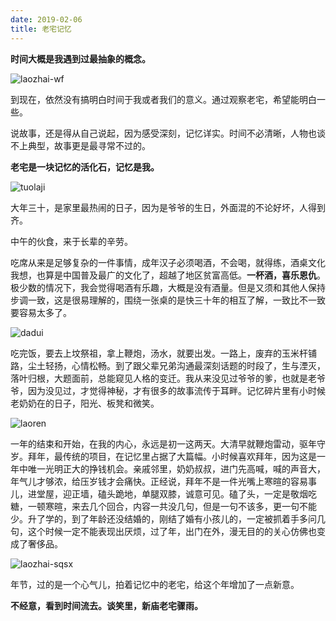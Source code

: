 ```yaml
---
date: 2019-02-06
title: 老宅记忆
---
```


**时间大概是我遇到过最抽象的概念。**

![laozhai-wf](https://github.com/kaichaosun/drawio/blob/master/blog/laozhai/laozhai-wf.jpeg?raw=true)

到现在，依然没有搞明白时间于我或者我们的意义。通过观察老宅，希望能明白一些。

说故事，还是得从自己说起，因为感受深刻，记忆详实。时间不必清晰，人物也谈不上典型，故事更是最寻常不过的。

**老宅是一块记忆的活化石，记忆是我。**

![tuolaji](https://github.com/kaichaosun/drawio/blob/master/blog/laozhai/tuolaji.jpeg?raw=true)

大年三十，是家里最热闹的日子，因为是爷爷的生日，外面混的不论好坏，人得到齐。

中午的伙食，来于长辈的辛劳。

吃席从来是足够复杂的一件事情，成年汉子必须喝酒，不会喝，就得练，酒桌文化我想，也算是中国普及最广的文化了，超越了地区贫富高低。**一杯酒，喜乐恩仇**。极少数的情况下，我会觉得喝酒有乐趣，大概是没有酒量。但是又须和其他人保持步调一致，这是很易理解的，围绕一张桌的是快三十年的相互了解，一致比不一致要容易太多了。

![dadui](https://github.com/kaichaosun/drawio/blob/master/blog/laozhai/dadui.jpeg?raw=true)

吃完饭，要去上坟祭祖，拿上鞭炮，汤水，就要出发。一路上，废弃的玉米杆铺路，尘土轻扬，心情松畅。到了跟父辈兄弟沟通最深刻话题的时段了，生与湮灭，落叶归根，大题面前，总能窥见人格的变迁。我从来没见过爷爷的爹，也就是老爷爷，因为没见过，才觉得神秘，才有很多的故事流传于耳畔。记忆碎片里有小时候老奶奶在的日子，阳光、板凳和微笑。

![laoren](https://github.com/kaichaosun/drawio/blob/master/blog/laozhai/laoren.jpeg?raw=true)

一年的结束和开始，在我的内心，永远是初一这两天。大清早就鞭炮雷动，驱年守岁。拜年，最传统的项目，在记忆里占据了大篇幅。小时候喜欢拜年，因为这是一年中唯一光明正大的挣钱机会。亲戚邻里，奶奶叔叔，进门先高喊，喊的声音大，年气儿才够浓，给压岁钱才会痛快。正经说，拜年不是一件光嘴上寒暄的容易事儿，进堂屋，迎正墙，磕头跪地，单腿双膝，诚意可见。磕了头，一定是敬烟吃糖，一顿寒暄，来去几个回合，内容一共没几句，但是一句不该多，更一句不能少。升了学的，到了年龄还没结婚的，刚结了婚有小孩儿的，一定被抓着手多问几句，这个时候一定不能表现出厌烦，过了年，出门在外，漫无目的的关心仿佛也变成了奢侈品。

![laozhai-sqsx](https://github.com/kaichaosun/drawio/blob/master/blog/laozhai/laozhai-sqsx.jpeg?raw=true)

年节，过的是一个心气儿，拍着记忆中的老宅，给这个年增加了一点新意。

**不经意，看到时间流去。谈笑里，新庙老宅骤雨。**